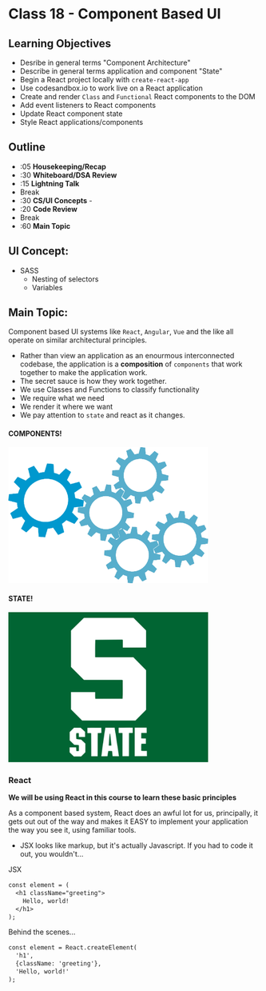 # Class 18 - Component Based UI

## Learning Objectives

* Desribe in general terms "Component Architecture"
* Describe in general terms application and component "State"
* Begin a React project locally with `create-react-app`
* Use codesandbox.io to work live on a React application
* Create and render `Class` and `Functional` React components to the DOM
* Add event listeners to React components
* Update React component state
* Style React applications/components

## Outline
* :05 **Housekeeping/Recap**
* :30 **Whiteboard/DSA Review**
* :15 **Lightning Talk**
* Break
* :30 **CS/UI Concepts** -
* :20 **Code Review**
* Break
* :60 **Main Topic**

## UI Concept:
* SASS
  * Nesting of selectors
  * Variables

## Main Topic:
Component based UI systems like `React`, `Angular`, `Vue` and the like all operate on similar architectural principles.

* Rather than view an application as an enourmous interconnected codebase, the application is a **composition** of `components` that work together to make the application work.
* The secret sauce is how they work together.
* We use Classes and Functions to classify functionality
* We require what we need
* We render it where we want
* We pay attention to `state` and react as it changes.

#### COMPONENTS!
<img src="components.png" width="400">

#### STATE!
<img src="state.jpg" width="400">


### React
**We will be using React in this course to learn these basic principles**

As a component based system, React does an awful lot for us, principally, it gets out out of the way and makes it EASY to implement your application the way you see it, using familiar tools.

* JSX looks like markup, but it's actually Javascript. If you had to code it out, you wouldn't...

JSX
```
const element = (
  <h1 className="greeting">
    Hello, world!
  </h1>
);
```
Behind the scenes...
```
const element = React.createElement(
  'h1',
  {className: 'greeting'},
  'Hello, world!'
);
```



